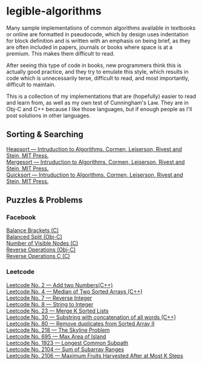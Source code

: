 # legible-algorithms

Many sample implementations of common algorithms available in textbooks or online are formatted in pseudocode, which by design uses indentation for block definition and is written with an emphasis on being brief, as they are often included in papers, journals or books where space is at a premium.  This makes them difficult to read.

After seeing this type of code in books, new programmers think this is actually good practice, and they try to emulate this style, which results in code which is unnecessarily terse, difficult to read, and most importantly, difficult to maintain.

This is a collection of my implementations that are (hopefully) easier to read and learn from, as well as my own test of Cunningham's Law.  They are in Obj-C and C++ because I like those languages, but if enough people as I'll post solutions in other languages.


## Sorting & Searching

<a href="https://github.com/aeu/legible-algorithms/tree/master/sorting/heapsort">Heapsort &mdash; Intruduction to Algorithms. Cormen, Leiserson, Rivest and Stein, MIT Press.</a>  
<a href="https://github.com/aeu/legible-algorithms/tree/master/sorting/mergesort">Mergesort &mdash; Intruduction to Algorithms. Cormen, Leiserson, Rivest and Stein, MIT Press.</a>  
<a href="https://github.com/aeu/legible-algorithms/tree/master/sorting/quicksort">Quicksort &mdash; Intruduction to Algorithms. Cormen, Leiserson, Rivest and Stein, MIT Press.</a>  


## Puzzles & Problems

### Facebook
<a href="https://github.com/aeu/legible-algorithms/tree/master/facebook/balanced-brackets">Balance Brackets (C)</a>  
<a href="https://github.com/aeu/legible-algorithms/tree/master/facebook/balanced-split">Balanced Split (Obj-C)</a>  
<a href="https://github.com/aeu/legible-algorithms/tree/master/facebook/number-of-visible-nodes">Number of Visible Nodes (C)</a>  
<a href="https://github.com/aeu/legible-algorithms/tree/master/facebook/reverse-operations">Reverse Operations (Obj-C)</a>  
<a href="https://github.com/aeu/legible-algorithms/tree/master/facebook/reverse-operations-c">Reverse Operations C (C)</a>

### Leetcode

<a href="https://github.com/aeu/legible-algorithms/tree/master/leetcode/0002-add-two-numbers">Leetcode No. 2 &mdash; Add two Numbers(C++)</a>  
<a href="https://github.com/aeu/legible-algorithms/tree/master/leetcode/median-of-two-sorted-arrays">Leetcode No. 4 &mdash; Median of Two Sorted Arrays (C++)</a>  
<a href="https://github.com/aeu/legible-algorithms/tree/master/leetcode/reverse-integer">Leetcode No. 7 &mdash; Reverse Integer</a>  
<a href="https://github.com/aeu/legible-algorithms/tree/master/leetcode/string-to-integer-atoi">Leetcode No. 8 &mdash; String to Integer</a>  
<a href="https://github.com/aeu/legible-algorithms/tree/master/leetcode/merge-k-sorted-lists">Leetcode No. 23 &mdash; Merge K Sorted Lists</a>  
<a href="https://github.com/aeu/legible-algorithms/tree/master/leetcode/0030-substring-with-concatenation-of-all-words">Leetcode No. 30 &mdash; Substring with concatenation of all words (C++)</a>  
<a href="https://github.com/aeu/legible-algorithms/tree/master/leetcode/remove-duplicates-from-sorted-array-ii">Leetcode No. 80 &mdash; Remove duplicates from Sorted Array II</a>  
<a href="https://github.com/aeu/legible-algorithms/tree/master/leetcode/skyline">Leetcode No. 218 &mdash; The Skyline Problem</a>  
<a href="https://github.com/aeu/legible-algorithms/tree/master/leetcode/max-area-of-island">Leetcode No. 695 &mdash; Max Area of Island</a>  
<a href="https://github.com/aeu/legible-algorithms/tree/master/leetcode/longest-common-subpath">Leetcode No. 1923 &mdash; Longest Common Subpath</a>  
<a href="https://github.com/aeu/legible-algorithms/tree/master/leetcode/sum-of-subarray-ranges">Leetcode No. 2104 &mdash; Sum of Subarray Ranges</a>  
<a href="https://github.com/aeu/legible-algorithms/tree/master/leetcode/maximum-fruits-harvested-after-at-most-k-steps">Leetcode No. 2106 &mdash; Maximum Fruits Harvested After at Most K Steps</a>  

